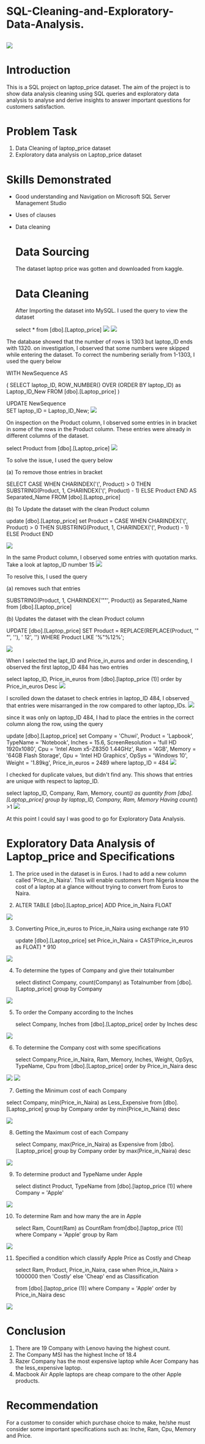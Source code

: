# SQL-Cleaning-and-Exploratory-Data-Analysis.

 ![](image.jpg)
---
 # Introduction
 This is a SQL project on laptop_price dataset. The aim of the project is to show data analysis cleaning using SQL queries and exploratory data analysis to analyse and derive insights to answer important questions for customers satisfaction.

 # Problem Task
 1. Data Cleaning of laptop_price dataset
 2. Exploratory data analysis on Laptop_price dataset

# Skills Demonstrated
* Good understanding and Navigation on Microsoft SQL Server Management Studio
* Uses of clauses
* Data cleaning

  # Data Sourcing
  The dataset laptop price was gotten and downloaded from kaggle.

  # Data Cleaning
  After Importing the dataset into MySQL. I used the query to view the dataset

  select *
from [dbo].[Laptop_price]
![](Table1.png)
![](Table2.png)

The database showed that the number of rows is 1303 but laptop_ID ends with 1320. on investigation, I observed that some numbers were skipped while entering the dataset. To correct the numbering serially from 1-1303, I used the query below

WITH NewSequence AS

(
  SELECT
    laptop_ID, 
    ROW_NUMBER() OVER (ORDER BY laptop_ID) as Laptop_ID_New
  FROM [dbo].[Laptop_price]
)

UPDATE NewSequence  
SET laptop_ID = Laptop_ID_New;
![](Table3.png)

On inspection on the Product column, I observed some entries in in bracket in some of the rows in the Product column. These entries were already in different columns of the dataset.

select Product
  from [dbo].[Laptop_price]
  ![](Table4.png)

To solve the issue, I used the query below

(a) To remove those entries in bracket  
   
   SELECT
    CASE
        WHEN CHARINDEX('(', Product) > 0 THEN
            SUBSTRING(Product, 1, CHARINDEX('(', Product) - 1)
        ELSE
            Product
    END AS Separated_Name
FROM [dbo].[Laptop_price]

(b) To Update the dataset with the clean Product column

update [dbo].[Laptop_price]
set Product = 
CASE
        WHEN CHARINDEX('(', Product) > 0 THEN
            SUBSTRING(Product, 1, CHARINDEX('(', Product) - 1)
        ELSE
            Product
    END
    
  ![](Table4b.png)

In the same Product column, I observed some entries with quotation marks. Take a look at laptop_ID number 15 
![](Table5.png)


To resolve this, I used the query 

(a) removes such that entries

SUBSTRING(Product, 1, CHARINDEX('""', Product)) as Separated_Name
from [dbo].[Laptop_price]

(b) Updates the dataset with the clean Product column 

UPDATE [dbo].[Laptop_price]
SET Product = REPLACE(REPLACE(Product, '" "', ''), ' 12', '')
WHERE Product LIKE '%"%12%';

![](Table5b.png)

When I selected the lapt_ID and Price_in_euros and order in descending, I observed the first laptop_ID 484 has two entries 

select  laptop_ID, Price_in_euros
from [dbo].[laptop_price (1)]
order by Price_in_euros Desc
![](table6a.png)

I scrolled down the dataset to check entries in laptop_ID 484, I observed that entries were misarranged in the row compared to other laptop_IDs.
![](Table6b.png)

since it was only on laptop_ID 484, I had to place the entries in the correct column along the row, using the query

update [dbo].[Laptop_price]
  set Company = 'Chuwi', Product = 'Lapbook', TypeName = 'Notebook', Inches = 15.6, 
  ScreenResolution = 'full HD 1920x1080', Cpu = 'Intel Atom x5-Z8350 1.44GHz',
  Ram = '4GB', Memory = '64GB Flash Storage', Gpu = 'Intel HD Graphics', OpSys = 'Windows 10',
  Weight =  '1.89kg', Price_in_euros = 2489
  where laptop_ID = 484
  ![](Table6c.png)

  I checked for duplicate values, but didn't find any. This shows that entries are unique with respect to laptop_ID.
  
  select  laptop_ID, Company, Ram, Memory, count(*) as quantity
from [dbo].[Laptop_price]
group by  laptop_ID, Company, Ram, Memory 
Having count(*) >1
![](Table8.png)

At this point I could say I was good to go for Exploratory Data Analysis.

# Exploratory Data Analysis of Laptop_price and Specifications
1. The price used in the dataset is in Euros. I had to add a new column called 'Price_in_Naira'. This will enable customers from Nigeria know the cost of a laptop at a glance without trying to convert from Euros to Naira.

2. ALTER TABLE [dbo].[Laptop_price]
   ADD Price_in_Naira FLOAT
   
![](Table9.png)

3. Converting Price_in_euros to Price_in_Naira using exchange rate 910

   update [dbo].[Laptop_price]
   set Price_in_Naira = CAST(Price_in_euros as FLOAT) * 910
   
![](Table9a.png)


4. To determine the types of Company and give their totalnumber

   select distinct Company, count(Company) as Totalnumber
   from [dbo].[Laptop_price]
   group by Company
   
![](EDA1.png)

5. To order the Company according to the Inches

   select Company, Inches 
   from [dbo].[Laptop_price]
   order by Inches desc
   
![](EDA2.png)

6. To determine the Company cost with some specifications

   select Company,Price_in_Naira, Ram, Memory, Inches, Weight, OpSys, TypeName, Cpu
   from [dbo].[Laptop_price]
   order by Price_in_Naira desc
   
![](EDA3.png)
![](EDA3a.png)

7. Getting the Minimum cost of each Company

  select Company, min(Price_in_Naira) as Less_Expensive
  from [dbo].[Laptop_price]
  group by Company
  order by min(Price_in_Naira) desc

![](EDA7a.png)

8. Getting the Maximum cost of each Company

   select Company, max(Price_in_Naira) as Expensive
   from [dbo].[Laptop_price]
   group by Company
   order by max(Price_in_Naira) desc

![](EDA7.png)


9. To determine product and TypeName under Apple
    
   select distinct Product, TypeName
   from [dbo].[laptop_price (1)]
   where Company = 'Apple'

![](EDA4.png)

10. To determine Ram and how many the are in Apple
    
    select Ram, Count(Ram) as CountRam
    from[dbo].[laptop_price (1)]
    where Company = 'Apple'
    group by Ram

![](EDA5.png)

11. Specified a condition which classify Apple Price as Costly and Cheap

    select Ram, Product, Price_in_Naira,
case 
			when Price_in_Naira > 1000000 then 'Costly'
			else 'Cheap'
end as Classification

    from [dbo].[laptop_price (1)]
    where Company = 'Apple'
    order by Price_in_Naira desc

![](EDA6.png)

# Conclusion

1. There are 19 Company with Lenovo having the highest count.
2. The Company MSI has the highest Inche of 18.4
3. Razer Company has the most expensive laptop while Acer Company has the less_expensive laptop.
4. Macbook Air Apple laptops are cheap compare to the other Apple products.

# Recommendation

For a customer to consider which purchase choice to make, he/she must consider some important specifications such 
as: Inche, Ram, Cpu, Memory and Price. 
